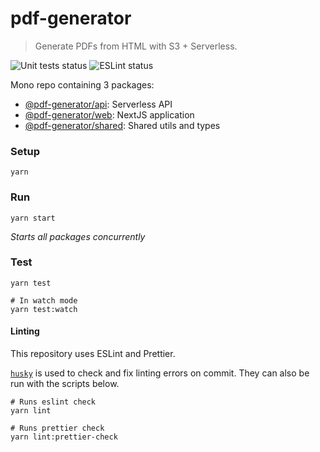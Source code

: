 # pdf-generator

> Generate PDFs from HTML with S3 + Serverless.

![Unit tests status](https://github.com/tomfa/pdf-generator-api/actions/workflows/tests.yml/badge.svg)
![ESLint status](https://github.com/tomfa/pdf-generator-api/actions/workflows/lint.yml/badge.svg)

Mono repo containing 3 packages:

- [@pdf-generator/api](https://github.com/tomfa/pdf-generator-api/tree/master/api): Serverless API
- [@pdf-generator/web](https://github.com/tomfa/pdf-generator-api/tree/master/web): NextJS application
- [@pdf-generator/shared](https://github.com/tomfa/pdf-generator-api/tree/master/shared): Shared utils and types

### Setup

```
yarn
```

### Run

```
yarn start
```

_Starts all packages concurrently_

### Test

```
yarn test

# In watch mode
yarn test:watch
```

#### Linting

This repository uses ESLint and Prettier.

[`husky`](https://typicode.github.io/husky/#/) is used to check and fix linting errors on commit. They can also be run with the scripts below.

```
# Runs eslint check
yarn lint

# Runs prettier check
yarn lint:prettier-check
```
